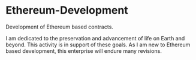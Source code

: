 # Ethereum-Development
Development of Ethereum based contracts.

I am dedicated to the preservation and advancement of life on Earth and beyond. This activity is in support of these goals. As I am new to Ethereum based development, this enterprise will endure many revisions.
